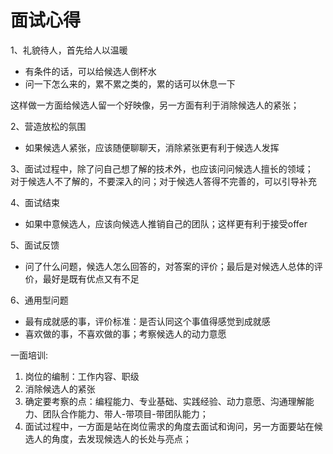 面试心得
====
1、礼貌待人，首先给人以温暖
- 有条件的话，可以给候选人倒杯水
- 问一下怎么来的，累不累之类的，累的话可以休息一下

这样做一方面给候选人留一个好映像，另一方面有利于消除候选人的紧张；

2、营造放松的氛围
- 如果候选人紧张，应该随便聊聊天，消除紧张更有利于候选人发挥


3、面试过程中，除了问自己想了解的技术外，也应该问问候选人擅长的领域；<br>
	对于候选人不了解的，不要深入的问；对于候选人答得不完善的，可以引导补充


4、面试结束
- 如果中意候选人，应该向候选人推销自己的团队；这样更有利于接受offer

5、面试反馈
- 问了什么问题，候选人怎么回答的，对答案的评价；最后是对候选人总体的评价，最好是既有优点又有不足

6、通用型问题
- 最有成就感的事，评价标准：是否认同这个事值得感觉到成就感
- 喜欢做的事，不喜欢做的事；考察候选人的动力意愿

一面培训:<br>
1. 岗位的编制：工作内容、职级
2. 消除候选人的紧张
3. 确定要考察的点：编程能力、专业基础、实践经验、动力意愿、沟通理解能力、团队合作能力、带人-带项目-带团队能力；
4. 面试过程中，一方面是站在岗位需求的角度去面试和询问，另一方面要站在候选人的角度，去发现候选人的长处与亮点；
